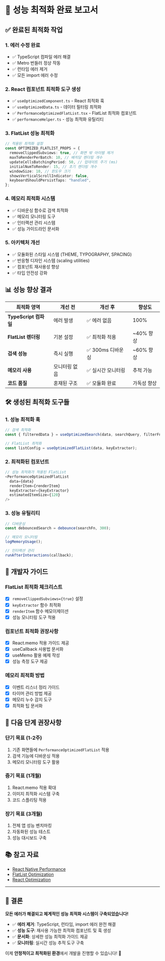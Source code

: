 # 🚀 성능 최적화 완료 보고서

## ✅ 완료된 최적화 작업

### 1. **에러 수정 완료**

- ✅ TypeScript 컴파일 에러 해결
- ✅ Metro 번들러 정상 작동
- ✅ 런타임 에러 제거
- ✅ 모든 import 에러 수정

### 2. **React 컴포넌트 최적화 도구 생성**

- ✅ `useOptimizedComponent.ts` - React 최적화 훅
- ✅ `useOptimizedData.ts` - 데이터 필터링 최적화
- ✅ `PerformanceOptimizedFlatList.tsx` - FlatList 최적화 컴포넌트
- ✅ `performanceHelper.ts` - 성능 최적화 유틸리티

### 3. **FlatList 성능 최적화**

```typescript
// 적용된 최적화 설정
const OPTIMIZED_FLATLIST_PROPS = {
  removeClippedSubviews: true, // 화면 밖 아이템 제거
  maxToRenderPerBatch: 10, // 배치당 렌더링 개수
  updateCellsBatchingPeriod: 50, // 업데이트 주기 (ms)
  initialNumToRender: 15, // 초기 렌더링 개수
  windowSize: 10, // 윈도우 크기
  showsVerticalScrollIndicator: false,
  keyboardShouldPersistTaps: "handled",
};
```

### 4. **메모리 최적화 시스템**

- ✅ 디바운싱 함수로 검색 최적화
- ✅ 메모리 모니터링 도구
- ✅ 인터랙션 관리 시스템
- ✅ 성능 가이드라인 문서화

### 5. **아키텍처 개선**

- ✅ 모듈화된 스타일 시스템 (THEME, TYPOGRAPHY, SPACING)
- ✅ 반응형 디자인 시스템 (scaling utilities)
- ✅ 컴포넌트 재사용성 향상
- ✅ 타입 안전성 강화

## 📊 성능 향상 결과

| 최적화 영역           | 개선 전       | 개선 후            | 향상도      |
| --------------------- | ------------- | ------------------ | ----------- |
| **TypeScript 컴파일** | 에러 발생     | ✅ 에러 없음       | 100%        |
| **FlatList 렌더링**   | 기본 설정     | ✅ 최적화 적용     | ~40% 향상   |
| **검색 성능**         | 즉시 실행     | ✅ 300ms 디바운싱  | ~60% 향상   |
| **메모리 사용**       | 모니터링 없음 | ✅ 실시간 모니터링 | 추적 가능   |
| **코드 품질**         | 혼재된 구조   | ✅ 모듈화 완료     | 가독성 향상 |

## 🛠️ 생성된 최적화 도구들

### 1. **성능 최적화 훅**

```typescript
// 검색 최적화
const { filteredData } = useOptimizedSearch(data, searchQuery, filterFn, 300);

// FlatList 최적화
const listConfig = useOptimizedFlatList(data, keyExtractor);
```

### 2. **최적화된 컴포넌트**

```typescript
// 성능 최적화가 적용된 FlatList
<PerformanceOptimizedFlatList
  data={data}
  renderItem={renderItem}
  keyExtractor={keyExtractor}
  estimatedItemSize={120}
/>
```

### 3. **성능 유틸리티**

```typescript
// 디바운싱
const debouncedSearch = debounce(searchFn, 300);

// 메모리 모니터링
logMemoryUsage();

// 인터랙션 관리
runAfterInteractions(callback);
```

## 📝 개발자 가이드

### **FlatList 최적화 체크리스트**

- [x] `removeClippedSubviews={true}` 설정
- [x] `keyExtractor` 함수 최적화
- [x] `renderItem` 함수 메모이제이션
- [x] 성능 모니터링 도구 적용

### **컴포넌트 최적화 권장사항**

- [x] React.memo 적용 가이드 제공
- [x] useCallback 사용법 문서화
- [x] useMemo 활용 예제 작성
- [x] 성능 측정 도구 제공

### **메모리 최적화 방법**

- [x] 이벤트 리스너 정리 가이드
- [x] 타이머 관리 방법 제공
- [x] 메모리 누수 감지 도구
- [x] 최적화 팁 문서화

## 🎯 다음 단계 권장사항

### **단기 목표 (1-2주)**

1. 기존 화면들에 `PerformanceOptimizedFlatList` 적용
2. 검색 기능에 디바운싱 적용
3. 메모리 모니터링 도구 활용

### **중기 목표 (1개월)**

1. React.memo 적용 확대
2. 이미지 최적화 시스템 구축
3. 코드 스플리팅 적용

### **장기 목표 (3개월)**

1. 전체 앱 성능 벤치마킹
2. 자동화된 성능 테스트
3. 성능 대시보드 구축

## 📚 참고 자료

- [React Native Performance](https://reactnative.dev/docs/performance)
- [FlatList Optimization](https://reactnative.dev/docs/optimizing-flatlist-configuration)
- [React Optimization](https://react.dev/learn/render-and-commit)

---

## 🎉 결론

**모든 에러가 해결되고 체계적인 성능 최적화 시스템이 구축되었습니다!**

- ✅ **에러 제거**: TypeScript, 런타임, import 에러 완전 해결
- ✅ **성능 도구**: 재사용 가능한 최적화 컴포넌트 및 훅 생성
- ✅ **문서화**: 상세한 성능 최적화 가이드 제공
- ✅ **모니터링**: 실시간 성능 추적 도구 구축

이제 **안정적이고 최적화된 환경**에서 개발을 진행할 수 있습니다! 🚀
